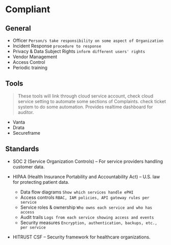 # Compliant

## General

- Officer `Person/s take responsibility on some aspect of Organization`
- Incident Response `procedure to response`
- Privacy & Data Subject Rights `inform different users' rights`
- Vendor Management
- Access Control
- Periodic training

## Tools

> These tools will link through cloud service account, check cloud service setting to automate some sections of Complaints. check ticket system to do some automation. Provides realtime dashboard for auditor.

- Vanta
- Drata
- Secureframe

## Standards

- SOC 2 (Service Organization Controls) – For service providers handling customer data.

- HIPAA (Health Insurance Portability and Accountability Act) – U.S. law for protecting patient data.

  - Data flow diagrams `Show which services handle ePHI`
  - Access controls `RBAC, IAM policies, API gateway rules per service`
  - Service roles & ownership `Who owns each service and who has access`
  - Audit trails `Logs from each service showing access and events`
  - Security measures `Encryption, authentication, backups, etc., per service`

- HITRUST CSF – Security framework for healthcare organizations.
